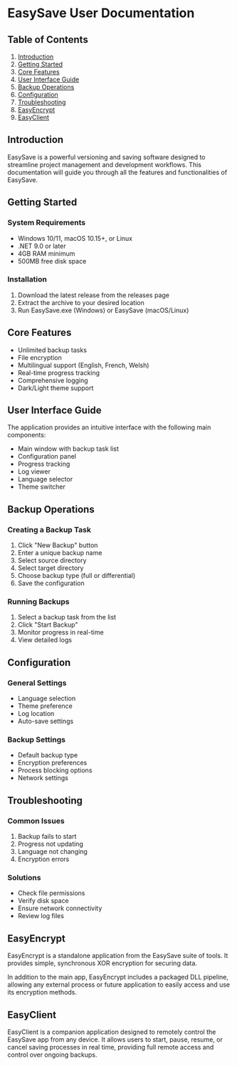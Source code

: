 # EasySave User Documentation

## Table of Contents
1. [Introduction](#introduction)
2. [Getting Started](#getting-started)
3. [Core Features](#core-features)
4. [User Interface Guide](#user-interface-guide)
5. [Backup Operations](#backup-operations)
6. [Configuration](#configuration)
7. [Troubleshooting](#troubleshooting)
8. [EasyEncrypt](#easyencrypt)
9. [EasyClient](#easyclient)

## Introduction
EasySave is a powerful versioning and saving software designed to streamline project management and development workflows. This documentation will guide you through all the features and functionalities of EasySave.

## Getting Started
### System Requirements
- Windows 10/11, macOS 10.15+, or Linux
- .NET 9.0 or later
- 4GB RAM minimum
- 500MB free disk space

### Installation
1. Download the latest release from the releases page
2. Extract the archive to your desired location
3. Run EasySave.exe (Windows) or EasySave (macOS/Linux)

## Core Features
- Unlimited backup tasks
- File encryption
- Multilingual support (English, French, Welsh)
- Real-time progress tracking
- Comprehensive logging
- Dark/Light theme support

## User Interface Guide
The application provides an intuitive interface with the following main components:
- Main window with backup task list
- Configuration panel
- Progress tracking
- Log viewer
- Language selector
- Theme switcher

## Backup Operations
### Creating a Backup Task
1. Click "New Backup" button
2. Enter a unique backup name
3. Select source directory
4. Select target directory
5. Choose backup type (full or differential)
6. Save the configuration

### Running Backups
1. Select a backup task from the list
2. Click "Start Backup"
3. Monitor progress in real-time
4. View detailed logs

## Configuration
### General Settings
- Language selection
- Theme preference
- Log location
- Auto-save settings

### Backup Settings
- Default backup type
- Encryption preferences
- Process blocking options
- Network settings

## Troubleshooting
### Common Issues
1. Backup fails to start
2. Progress not updating
3. Language not changing
4. Encryption errors

### Solutions
- Check file permissions
- Verify disk space
- Ensure network connectivity
- Review log files

## EasyEncrypt
EasyEncrypt is a standalone application from the EasySave suite of tools.
It provides simple, synchronous XOR encryption for securing data.

In addition to the main app, EasyEncrypt includes a packaged DLL pipeline, allowing any external process or future application to easily access and use its encryption methods.

## EasyClient
EasyClient is a companion application designed to remotely control the EasySave app from any device.
It allows users to start, pause, resume, or cancel saving processes in real time, providing full remote access and control over ongoing backups.
